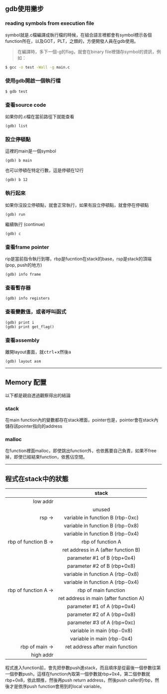 ## gdb使用撇步
### reading symbols from execution file
symbol就是.c檔編譯成執行檔的時候，在組合語言裡都會有symbol標示各個function所在，以及GOT，PLT，之類的，方便開發人員在gdb使用。<br>
> 在編譯時，多下一個-g的flag，就會在binary file裡儲存symbol的資訊，例如：<br>
```bash
$ gcc -o test -Wall -g main.c
```
### 使用gdb開啟一個執行檔
```console
$ gdb test
```
### 查看source code
如果你的.c檔在當前路徑下就能查看<br>
```console
(gdb) list
```
### 設立停頓點
這裡的main是一個symbol<br>
```console
(gdb) b main
```
也可以停頓在特定行數，這是停頓在12行<br>
```console
(gdb) b 12
```
### 執行起來
如果你沒設立停頓點，就會正常執行，如果有設立停頓點，就會停在停頓點<br>
```console
(gdb) run
```
繼續執行 (continue)
```console
(gdb) c
```
### 查看frame pointer
rip是當前指令執行到哪，rbp是fucntion在stack的base，rsp是stack的頂端(pop, push的地方)
```console
(gdb) info frame
```
### 查看暫存器
```console
(gdb) info registers
```
### 查看變數值，或者呼叫函式
```console
(gdb) print i
(gdb) print get_flag()
```
### 查看assembly
離開layout畫面，就<kbd>ctrl</kbd>+<kbd>x</kbd>然後<kbd>a</kbd>
```console
(gdb) layout asm
```
***
## Memory 配置
以下都是親自透過觀察得出的結論
### stack
在main function內的變數都存在stack裡面，pointer也是，pointer會在stack內儲存該pointer指向的address<br>
### malloc
在function裡面malloc，即使跳出function外，也依舊要自己負責，如果不free掉，即使已經結束function，依舊佔空間。

***
## 程式在stack中的狀態

|                       |                 stack                  |
| ---------------------:|:--------------------------------------:|
|        low addr       |                                        |
|                       |                unused                  |
|          rsp ->       |     variable in function B (rbp-0xc)   |
|                       |     variable in function B (rbp-0x8)   |
|                       |     variable in function B (rbp-0x4)   |
|  rbp of function B -> |            rbp of function A           |
|                       |   ret address in A (after function B)  |
|                       |       parameter #1 of B (rbp+0x4)      |
|                       |       parameter #2 of B (rbp+0x8)      |
|                       |     variable in function A (rbp-0x8)   |
|                       |     variable in function A (rbp-0x4)   |
|  rbp of function A -> |         rbp of main function           |
|                       | ret address in main (after function A) |
|                       |       parameter #1 of A (rbp+0x4)      |
|                       |       parameter #2 of A (rbp+0x8)      |
|                       |       parameter #3 of A (rbp+0xc)      |
|                       |          variable in main (rbp-0x8)    |
|                       |          variable in main (rbp-0x4)    |
|     rbp of main ->    |     ret address after main function    |
|       high addr       |                                        |

程式進入function前，會先把參數push進stack，而且順序是從最後一個參數往第一個參數push，這樣在function內取第一個參數就rbp+0x4，第二個參數就rbp+0x8，依此類推，然後再push return address，然後push caller的rbp，然後才是依序push function會用到的local variable。
